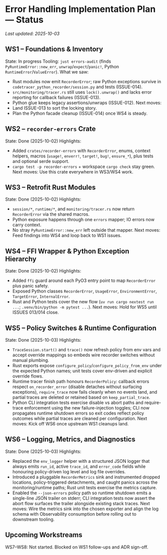 # Error Handling Implementation Plan — Status

_Last updated: 2025-10-03_

## WS1 – Foundations & Inventory
State: In progress
Tooling: `just errors-audit` (finds `PyRuntimeError::new_err`, `unwrap`/`expect`/`panic!`, Python `RuntimeError`/`ValueError`).
What we saw:
- Rust modules now emit `RecorderError`; raw Python exceptions survive in `codetracer_python_recorder/session.py` and tests (ISSUE-014).
- `src/monitoring/tracer.rs` still uses `lock().unwrap()` and lacks error reporting for callback failures (ISSUE-013).
- Python glue keeps legacy assertions/unwraps (ISSUE-012).
Next moves:
- Land ISSUE-013 to sort the locking story.
- Plan the Python facade cleanup (ISSUE-014) once WS4 is steady.

## WS2 – `recorder-errors` Crate
State: Done (2025-10-02)
Highlights:
- Added `crates/recorder-errors` with `RecorderError`, enums, context helpers, macros (`usage!`, `enverr!`, `target!`, `bug!`, `ensure_*`), plus tests and optional serde support.
- `cargo test -p recorder-errors` + workspace `cargo check` stay green.
Next moves: Use this crate everywhere in WS3/WS4 work.

## WS3 – Retrofit Rust Modules
State: Done (2025-10-02)
Highlights:
- `session/*`, `runtime/*`, and `monitoring/tracer.rs` now return `RecorderError` via the shared macros.
- Python exposure happens through one `errors` mapper; IO errors now carry context.
- No stray `PyRuntimeError::new_err` left outside that mapper.
Next moves: Feed findings into WS4 and loop back to WS1 issues.

## WS4 – FFI Wrapper & Python Exception Hierarchy
State: Done (2025-10-02)
Highlights:
- Added `ffi` guard around each PyO3 entry point to map `RecorderError` plus panic safety.
- Exposed Python classes `RecorderError`, `UsageError`, `EnvironmentError`, `TargetError`, `InternalError`.
- Rust and Python tests cover the new flow (`uv run cargo nextest run ...`; `.venv/bin/python -m pytest ...`).
Next moves: Hold for WS5 until ISSUES 013/014 close.

## WS5 – Policy Switches & Runtime Configuration
State: Done (2025-10-03)
Highlights:
- `TraceSession.start()` and `trace()` now refresh policy from env vars and accept override mappings so embeds wire recorder switches without manual plumbing.
- Rust exports expose `configure_policy`/`configure_policy_from_env` under the expected Python names; unit tests cover env-driven and explicit override flows.
- Runtime tracer finish path honours `RecorderPolicy`: callback errors respect `on_recorder_error` (disable detaches without surfacing exceptions), `require_trace` now fails cleanly when no events land, and partial traces are deleted or retained based on `keep_partial_trace`.
- Python CLI integration tests exercise disable vs abort paths and require-trace enforcement using the new failure-injection toggles; CLI now propagates runtime shutdown errors so exit codes reflect policy outcomes while partial traces are cleaned per configuration.
Next moves: Kick off WS6 once upstream WS1 cleanups land.

## WS6 – Logging, Metrics, and Diagnostics
State: Done (2025-10-03)
Highlights:
- Replaced the `env_logger` helper with a structured JSON logger that always emits `run_id`, active `trace_id`, and `error_code` fields while honouring policy-driven log level and log file overrides.
- Introduced a pluggable `RecorderMetrics` sink and instrumented dropped locations, policy-triggered detachments, and caught panics across the monitoring/runtime paths; Rust unit tests exercise the metrics capture.
- Enabled the `--json-errors` policy path so runtime shutdown emits a single-line JSON trailer on stderr; CLI integration tests now assert the abort flow surfaces the trailer alongside existing stack traces.
Next moves: Wire the metrics sink into the chosen exporter and align the log schema with Observability consumption before rolling out to downstream tooling.

## Upcoming Workstreams
WS7–WS8: Not started. Blocked on WS1 follow-ups and ADR sign-off.
